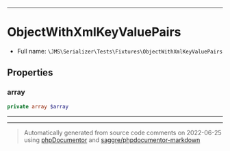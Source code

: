 ***

# ObjectWithXmlKeyValuePairs

* Full name: `\JMS\Serializer\Tests\Fixtures\ObjectWithXmlKeyValuePairs`

## Properties

### array

```php
private array $array
```

***



***
> Automatically generated from source code comments on 2022-06-25 using [phpDocumentor](http://www.phpdoc.org/) and [saggre/phpdocumentor-markdown](https://github.com/Saggre/phpDocumentor-markdown)
